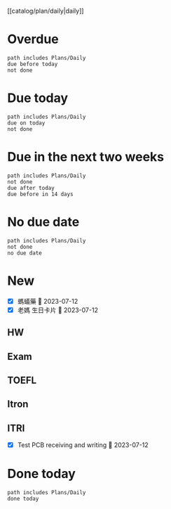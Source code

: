 [[catalog/plan/daily|daily]]
# Overdue
```tasks
path includes Plans/Daily
due before today
not done
```
# Due today
```tasks
path includes Plans/Daily
due on today
not done
```
# Due in the next two weeks
```tasks
path includes Plans/Daily
not done
due after today
due before in 14 days
```
# No due date
```tasks
path includes Plans/Daily
not done
no due date
```

# New
- [x] 螞蟻藥 📅 2023-07-12
- [x] 老媽 生日卡片 📅 2023-07-12
## HW
## Exam
## TOEFL
## Itron
## ITRI
- [x] Test PCB receiving and writing 📅 2023-07-12

# Done today
```tasks
path includes Plans/Daily
done today
```